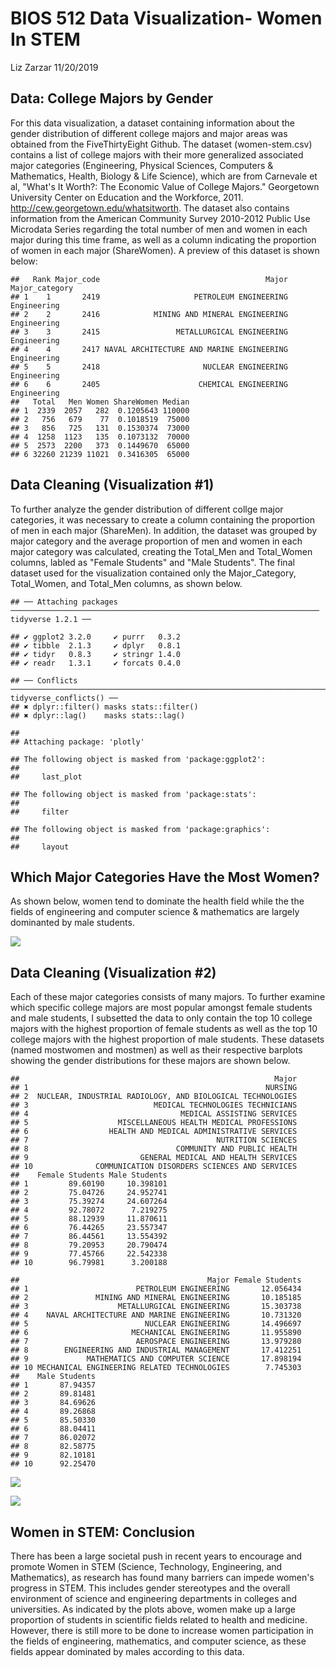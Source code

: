 BIOS 512 Data Visualization- Women In STEM
================
Liz Zarzar
11/20/2019

Data: College Majors by Gender
------------------------------

For this data visualization, a dataset containing information about the gender distribution of different college majors and major areas was obtained from the FiveThirtyEight Github. The dataset (women-stem.csv) contains a list of college majors with their more generalized associated major categories (Engineering, Physical Sciences, Computers & Mathematics, Health, Biology & Life Science), which are from Carnevale et al, "What's It Worth?: The Economic Value of College Majors." Georgetown University Center on Education and the Workforce, 2011. <http://cew.georgetown.edu/whatsitworth>. The dataset also contains information from the American Community Survey 2010-2012 Public Use Microdata Series regarding the total number of men and women in each major during this time frame, as well as a column indicating the proportion of women in each major (ShareWomen). A preview of this dataset is shown below:

    ##   Rank Major_code                                     Major Major_category
    ## 1    1       2419                     PETROLEUM ENGINEERING    Engineering
    ## 2    2       2416            MINING AND MINERAL ENGINEERING    Engineering
    ## 3    3       2415                 METALLURGICAL ENGINEERING    Engineering
    ## 4    4       2417 NAVAL ARCHITECTURE AND MARINE ENGINEERING    Engineering
    ## 5    5       2418                       NUCLEAR ENGINEERING    Engineering
    ## 6    6       2405                      CHEMICAL ENGINEERING    Engineering
    ##   Total   Men Women ShareWomen Median
    ## 1  2339  2057   282  0.1205643 110000
    ## 2   756   679    77  0.1018519  75000
    ## 3   856   725   131  0.1530374  73000
    ## 4  1258  1123   135  0.1073132  70000
    ## 5  2573  2200   373  0.1449670  65000
    ## 6 32260 21239 11021  0.3416305  65000

Data Cleaning (Visualization \#1)
---------------------------------

To further analyze the gender distribution of different collge major categories, it was necessary to create a column containing the proportion of men in each major (ShareMen). In addition, the dataset was grouped by major category and the average proportion of men and women in each major category was calculated, creating the Total\_Men and Total\_Women columns, labled as "Female Students" and "Male Students". The final dataset used for the visualization contained only the Major\_Category, Total\_Women, and Total\_Men columns, as shown below.

    ## ── Attaching packages ───────────────────────────────────────────────────────────────────── tidyverse 1.2.1 ──

    ## ✔ ggplot2 3.2.0     ✔ purrr   0.3.2
    ## ✔ tibble  2.1.3     ✔ dplyr   0.8.1
    ## ✔ tidyr   0.8.3     ✔ stringr 1.4.0
    ## ✔ readr   1.3.1     ✔ forcats 0.4.0

    ## ── Conflicts ──────────────────────────────────────────────────────────────────────── tidyverse_conflicts() ──
    ## ✖ dplyr::filter() masks stats::filter()
    ## ✖ dplyr::lag()    masks stats::lag()

    ## 
    ## Attaching package: 'plotly'

    ## The following object is masked from 'package:ggplot2':
    ## 
    ##     last_plot

    ## The following object is masked from 'package:stats':
    ## 
    ##     filter

    ## The following object is masked from 'package:graphics':
    ## 
    ##     layout

Which Major Categories Have the Most Women?
-------------------------------------------

As shown below, women tend to dominate the health field while the the fields of engineering and computer science & mathematics are largely dominanted by male students.

![](FinalProject_STEM_files/figure-markdown_github/unnamed-chunk-3-1.png)

Data Cleaning (Visualization \#2)
---------------------------------

Each of these major categories consists of many majors. To further examine which specific college majors are most popular amongst female students and male students, I subsetted the data to only contain the top 10 college majors with the highest proportion of female students as well as the top 10 college majors with the highest proportion of male students. These datasets (named mostwomen and mostmen) as well as their respective barplots showing the gender distributions for these majors are shown below.

    ##                                                         Major
    ## 1                                                     NURSING
    ## 2  NUCLEAR, INDUSTRIAL RADIOLOGY, AND BIOLOGICAL TECHNOLOGIES
    ## 3                            MEDICAL TECHNOLOGIES TECHNICIANS
    ## 4                                  MEDICAL ASSISTING SERVICES
    ## 5                    MISCELLANEOUS HEALTH MEDICAL PROFESSIONS
    ## 6                  HEALTH AND MEDICAL ADMINISTRATIVE SERVICES
    ## 7                                          NUTRITION SCIENCES
    ## 8                                 COMMUNITY AND PUBLIC HEALTH
    ## 9                         GENERAL MEDICAL AND HEALTH SERVICES
    ## 10              COMMUNICATION DISORDERS SCIENCES AND SERVICES
    ##    Female Students Male Students
    ## 1         89.60190     10.398101
    ## 2         75.04726     24.952741
    ## 3         75.39274     24.607264
    ## 4         92.78072      7.219275
    ## 5         88.12939     11.870611
    ## 6         76.44265     23.557347
    ## 7         86.44561     13.554392
    ## 8         79.20953     20.790474
    ## 9         77.45766     22.542338
    ## 10        96.79981      3.200188

    ##                                          Major Female Students
    ## 1                        PETROLEUM ENGINEERING       12.056434
    ## 2               MINING AND MINERAL ENGINEERING       10.185185
    ## 3                    METALLURGICAL ENGINEERING       15.303738
    ## 4    NAVAL ARCHITECTURE AND MARINE ENGINEERING       10.731320
    ## 5                          NUCLEAR ENGINEERING       14.496697
    ## 6                       MECHANICAL ENGINEERING       11.955890
    ## 7                        AEROSPACE ENGINEERING       13.979280
    ## 8        ENGINEERING AND INDUSTRIAL MANAGEMENT       17.412251
    ## 9             MATHEMATICS AND COMPUTER SCIENCE       17.898194
    ## 10 MECHANICAL ENGINEERING RELATED TECHNOLOGIES        7.745303
    ##    Male Students
    ## 1       87.94357
    ## 2       89.81481
    ## 3       84.69626
    ## 4       89.26868
    ## 5       85.50330
    ## 6       88.04411
    ## 7       86.02072
    ## 8       82.58775
    ## 9       82.10181
    ## 10      92.25470

![](FinalProject_STEM_files/figure-markdown_github/unnamed-chunk-5-1.png)

![](FinalProject_STEM_files/figure-markdown_github/unnamed-chunk-6-1.png)

Women in STEM: Conclusion
-------------------------

There has been a large societal push in recent years to encourage and promote Women in STEM (Science, Technology, Engineering, and Mathematics), as research has found many barriers can impede women's progress in STEM. This includes gender stereotypes and the overall environment of science and engineering departments in colleges and universities. As indicated by the plots above, women make up a large proportion of students in scientific fields related to health and medicine. However, there is still more to be done to increase women participation in the fields of engineering, mathematics, and computer science, as these fields appear dominated by males according to this data.
